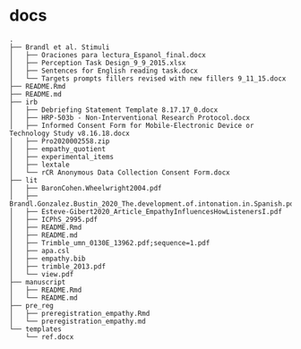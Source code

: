 
# docs

    .
    ├── Brandl et al. Stimuli
    │   ├── Oraciones para lectura_Espanol_final.docx
    │   ├── Perception Task Design_9_9_2015.xlsx
    │   ├── Sentences for English reading task.docx
    │   └── Targets prompts fillers revised with new fillers 9_11_15.docx
    ├── README.Rmd
    ├── README.md
    ├── irb
    │   ├── Debriefing Statement Template 8.17.17_0.docx
    │   ├── HRP-503b - Non-Interventional Research Protocol.docx
    │   ├── Informed Consent Form for Mobile-Electronic Device or Technology Study v8.16.18.docx
    │   ├── Pro2020002558.zip
    │   ├── empathy_quotient
    │   ├── experimental_items
    │   ├── lextale
    │   └── rCR Anonymous Data Collection Consent Form.docx
    ├── lit
    │   ├── BaronCohen.Wheelwright2004.pdf
    │   ├── Brandl.Gonzalez.Bustin_2020_The.development.of.intonation.in.Spanish.pdf
    │   ├── Esteve-Gibert2020_Article_EmpathyInfluencesHowListenersI.pdf
    │   ├── ICPhS_2995.pdf
    │   ├── README.Rmd
    │   ├── README.md
    │   ├── Trimble_umn_0130E_13962.pdf;sequence=1.pdf
    │   ├── apa.csl
    │   ├── empathy.bib
    │   ├── trimble_2013.pdf
    │   └── view.pdf
    ├── manuscript
    │   ├── README.Rmd
    │   └── README.md
    ├── pre_reg
    │   ├── preregistration_empathy.Rmd
    │   └── preregistration_empathy.md
    └── templates
        └── ref.docx
